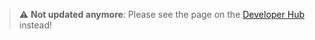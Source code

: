 > :warning: **Not updated anymore**: Please see the page on the [Developer Hub](https://developers.metaplex.com/umi/programs) instead!